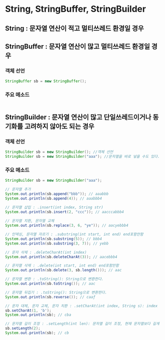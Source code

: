 # String, StringBuffer, StringBuilder

## String                :  문자열 연산이 적고 멀티쓰레드 환경일 경우
## StringBuffer     :  문자열 연산이 많고 멀티쓰레드 환경일 경우

### 객체 선언

```java
StringBuffer sb = new StringBuffer();
```

### 주요 메소드

```java

```

## StringBuilder   :  문자열 연산이 많고 단일쓰레드이거나 동기화를 고려하지 않아도 되는 경우 

### 객체 선언

```java
StringBuilder sb = new StringBuilder(); //객체 선언
StringBuilder sb = new StringBuilder("aaa"); //문자열을 바로 넣을 수도 있다.
```

### 주요 메소드

```java
StringBuilder sb = new StringBuilder("aaa");

// 문자열 추가
System.out.println(sb.append("bbb")); // aaabbb
System.out.println(sb.append(4)); // aaabbb4

// 문자열 삽입 : .insert(int index, String str)
System.out.println(sb.insert(2, "ccc")); // aacccabbb4
        
// 문자열 치환, 문자열 교체 
System.out.println(sb.replace(3, 6, "ye")); // aacyebbb4

// 인덱싱, 문자열 자르기 : .substring(int start, int end) end포함안함
System.out.println(sb.substring(5)); // bbb4
System.out.println(sb.substring(3, 7)); // yebb

// 문자 삭제 : .deleteCharAt(int index)
System.out.println(sb.deleteCharAt(3)); // aacebbb4

// 문자열 삭제 : .delete(int start, int end) end포함안함
System.out.println(sb.delete(3, sb.length())); // aac

// 문자열 변환 : .toString(): String으로 변환한다.
System.out.println(sb.toString()); // aac

// 문자열 뒤집기 : .toString(): String으로 변환한다.
System.out.println(sb.reverse()); // caaƒ

// 문자 대체, 문자 교체, 문자 치환 : .setCharAt(int index, String s): index 위치의 문자를 s로 변경
sb.setCharAt(1, 'b');
System.out.println(sb); // cba

// 문자열 길이 조정 : .setLength(int len): 문자열 길이 조정, 현재 문자열보다 길게 조정하면 공백으로 채워짐, 현재 문자열보다 짧게 조정하면 나머지 문자는 삭제
sb.setLength(2);
System.out.println(sb); // cb
```
